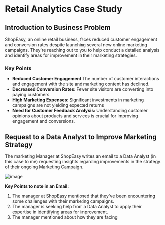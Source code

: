 # Retail Analytics Case Study
## Introduction to Business Problem 
ShopEasy, an online retail business, faces reduced customer engagement and conversion rates despite launching several new online marketing campaigns. They're reaching out to you to help conduct a detailed analysis and identify areas for improvement in their marketing strategies.

### Key Points
<ul>
  <li><b>Reduced Customer Engagement:</b>The number of customer interactions and engagement with the site and marketing content has declined.</li>
  <li><b>Decreased Conversion Rates: </b>Fewer site visitors are converting into paying customers.</li>
  <li><b>High Marketing Expenses: </b>Significant investments in marketing campaigns are not yielding expected returns</li>
  <li><b>Need for Customer Feedback Analysis: </b>Understanding customer opinions about products and services is crucial for improving engagement and conversions. </li>
</ul>

## Request to a Data Analyst to Improve Marketing Strategy
The marketing Manager at ShopEasy writes an email to a Data Analyst (in this case to me) requesting insights regarding improvements in the strategy of their ongoing Marketing Campaign. 

![image](https://github.com/user-attachments/assets/87fa818e-9b2b-4a9d-9833-213f1cc3efda)

<b>Key Points to note in an Email:</b>

1. The manager at ShopEasy mentioned that they've been encountering some challenges with their marketing campaigns.
2. The manager is seeking help from a Data Analyst to apply their expertise in identifying areas for improvement.
3. The manager mentioned about how they are facing 
